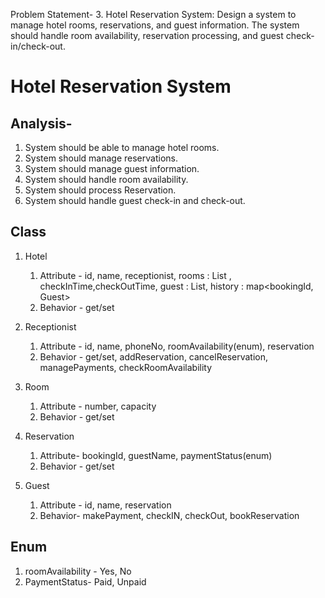 Problem Statement- 3. Hotel Reservation System:
Design a system to manage hotel rooms, reservations, and guest information. 
The system should handle room availability, reservation processing, 
and guest check-in/check-out.

# Hotel Reservation System

## Analysis-
1. System should be able to manage hotel rooms.
2. System should manage reservations.
3. System should manage guest information.
4. System should handle room availability.
5. System should process Reservation.
6. System should handle guest check-in and check-out.

## Class

1. Hotel
    1. Attribute - id, name, receptionist, rooms : List<Room> , checkInTime,checkOutTime, guest : List<Guest>, history : map<bookingId, Guest>
    2. Behavior - get/set
   
2. Receptionist
    1. Attribute - id, name, phoneNo, roomAvailability(enum), reservation
    2. Behavior - get/set, addReservation, cancelReservation, managePayments, checkRoomAvailability
   
3. Room
    1. Attribute - number, capacity
    2. Behavior - get/set
   
4. Reservation
    1. Attribute- bookingId, guestName, paymentStatus(enum)
    2. Behavior - get/set
   
5. Guest
    1. Attribute - id, name, reservation
    2. Behavior- makePayment, checkIN, checkOut, bookReservation

## Enum
1. roomAvailability - Yes, No
2. PaymentStatus- Paid, Unpaid
